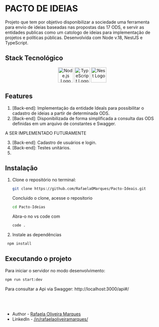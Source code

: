 # PACTO DE IDEIAS

Projeto que tem por objetivo disponibilizar a sociedade uma ferramenta para envio de ideias baseadas nas propostas das 17 ODS, e servir as entidades publicas como um catologo de ideias para implementação de projetos e políticas públicas.
Desenvolvida com Node v.18, NestJS e TypeScript.

## Stack Tecnológico

<p align="center">
  <a href="https://nodejs.org/" target="blank"><img src="https://nodejs.org/static/images/logo.svg" width="50" alt="Node.js Logo" /></a>
  <a href="https://www.typescriptlang.org/" target="blank"><img src="https://raw.githubusercontent.com/remojansen/logo.ts/master/ts.png" width="50" alt="TypeScript Logo" /></a>
  <!-- <a href="https://junit.org/junit5/" target="blank"><img src="https://junit.org/junit5/assets/img/junit5-logo.png" width="50" alt="JUnit Logo" /></a> -->
  <a href="http://nestjs.com/" target="blank"><img src="https://nestjs.com/img/logo-small.svg" width="50" alt="Nest Logo" /></a>
</p>

## Features
1. [Back-end]: Implementação da entidade Ideals para possibilitar o cadastro de ideias a partir de determinada ODS.
2. [Back-end]: Disponibilizada de forma simplificada a consulta das ODS definidas em um arquivo de constantes e Swagger.

A SER IMPLEMENTADO FUTURAMENTE

3. [Back-end]: Cadastro de usuários e login.
4. [Back-end]: Testes unitários.
5. [Front-end]: Telas

## Instalação

1. Clone o repositório no terminal:

   ```bash
   git clone https://github.com/RafaelaOMarques/Pacto-Ideais.git
   ```

   Concluido o clone, acesse o repositorio

   ```bash
   cd Pacto-Ideias
   ```

   Abra-o no vs code com

   ```bash
   code .
   ```

2. Instale as dependências

```bash
 npm install
```

## Executando o projeto

Para iniciar o servidor no modo desenvolvimento:

```bash
npm run start:dev
```

Para consultar a Api via Swagger: http://localhost:3000/api#/
<br>
<br>
<br>
<br>

- Author - [Rafaela Oliveira Marques](https://github.com/RafaelaOMarques/Pacto-Ideais.git)
- LinkedIn - [/in/rafaelaoliveiramarques/](https://www.linkedin.com/in/rafaelaoliveiramarques/)
